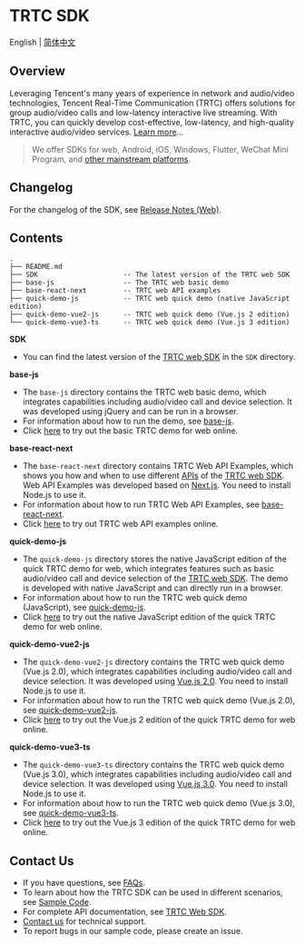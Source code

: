# TRTC SDK

English | [简体中文](./README-zh_CN.md)

## Overview

Leveraging Tencent's many years of experience in network and audio/video technologies, Tencent Real-Time Communication (TRTC) offers solutions for group audio/video calls and low-latency interactive live streaming. With TRTC, you can quickly develop cost-effective, low-latency, and high-quality interactive audio/video services. [Learn more](https://cloud.tencent.com/document/product/647/16788)...

> We offer SDKs for web, Android, iOS, Windows, Flutter, WeChat Mini Program, and [other mainstream platforms](https://github.com/LiteAVSDK?q=TRTC_&type=all&sort=).

## Changelog

For the changelog of the SDK, see [Release Notes (Web)](https://intl.cloud.tencent.com/document/product/647/39779).

## Contents

```
.
├── README.md
├── SDK                     -- The latest version of the TRTC web SDK
├── base-js                 -- The TRTC web basic demo
├── base-react-next         -- TRTC web API examples
├── quick-demo-js           -- TRTC web quick demo (native JavaScript edition)
├── quick-demo-vue2-js      -- TRTC web quick demo (Vue.js 2 edition)
└── quick-demo-vue3-ts      -- TRTC web quick demo (Vue.js 3 edition)
```

**SDK**

- You can find the latest version of the [TRTC web SDK](https://www.npmjs.com/package/trtc-js-sdk) in the `SDK` directory.

**base-js**

- The `base-js` directory contains the TRTC web basic demo, which integrates capabilities including audio/video call and device selection. It was developed using jQuery and can be run in a browser.
- For information about how to run the demo, see [base-js](https://github.com/LiteAVSDK/TRTC_Web/tree/main/base-js).
- Click [here](https://web.sdk.qcloud.com/trtc/webrtc/demo/latest/official-demo/index.html) to try out the basic TRTC demo for web online.

**base-react-next**

- The `base-react-next` directory contains TRTC Web API Examples, which shows you how and when to use different [APIs](https://web.sdk.qcloud.com/trtc/webrtc/doc/en/Client.html) of the [TRTC web SDK](https://www.npmjs.com/package/trtc-js-sdk). Web API Examples was developed based on [Next.js](https://www.nextjs.cn/). You need to install Node.js to use it.
- For information about how to run TRTC Web API Examples, see [base-react-next](https://github.com/LiteAVSDK/TRTC_Web/tree/main/base-react-next).
- Click [here](https://web.sdk.qcloud.com/trtc/webrtc/demo/api-sample/basic-rtc.html?lang=en) to try out TRTC web API examples online.

**quick-demo-js**

- The `quick-demo-js` directory stores the native JavaScript edition of the quick TRTC demo for web, which integrates features such as basic audio/video call and device selection of the [TRTC web SDK](https://www.npmjs.com/package/trtc-js-sdk). The demo is developed with native JavaScript and can directly run in a browser.
- For information about how to run the TRTC web quick demo (JavaScript), see [quick-demo-js](https://github.com/LiteAVSDK/TRTC_Web/tree/main/quick-demo-js).
- Click [here](https://web.sdk.qcloud.com/trtc/webrtc/demo/quick-demo-js/index.html) to try out the native JavaScript edition of the quick TRTC demo for web online.

**quick-demo-vue2-js**

- The `quick-demo-vue2-js` directory contains the TRTC web quick demo (Vue.js 2.0), which integrates capabilities including audio/video call and device selection. It was developed using [Vue.js 2.0](https://v2.vuejs.org/). You need to install Node.js to use it.
- For information about how to run the TRTC web quick demo (Vue.js 2.0), see [quick-demo-vue2-js](https://github.com/LiteAVSDK/TRTC_Web/tree/main/quick-demo-vue2-js).
- Click [here](https://web.sdk.qcloud.com/trtc/webrtc/demo/quick-demo-vue2-js/index.html) to try out the Vue.js 2 edition of the quick TRTC demo for web online.

**quick-demo-vue3-ts**

- The `quick-demo-vue3-ts` directory contains the TRTC web quick demo (Vue.js 3.0), which integrates capabilities including audio/video call and device selection. It was developed using [Vue.js 3.0](https://vuejs.org/). You need to install Node.js to use it.
- For information about how to run the TRTC web quick demo (Vue.js 3.0), see [quick-demo-vue3-ts](https://github.com/LiteAVSDK/TRTC_Web/tree/main/quick-demo-vue3-ts).
- Click [here](https://web.sdk.qcloud.com/trtc/webrtc/demo/quick-demo-vue3-ts/index.html) to try out the Vue.js 3 edition of the quick TRTC demo for web online.


## Contact Us

- If you have questions, see [FAQs](https://cloud.tencent.com/document/product/647/43018).
- To learn about how the TRTC SDK can be used in different scenarios, see [Sample Code](https://intl.cloud.tencent.com/document/product/647/42963).
- For complete API documentation, see [TRTC Web SDK](https://web.sdk.qcloud.com/trtc/webrtc/doc/en/index.html).
- [Contact us](https://intl.cloud.tencent.com/contact-us) for technical support.
- To report bugs in our sample code, please create an issue.

